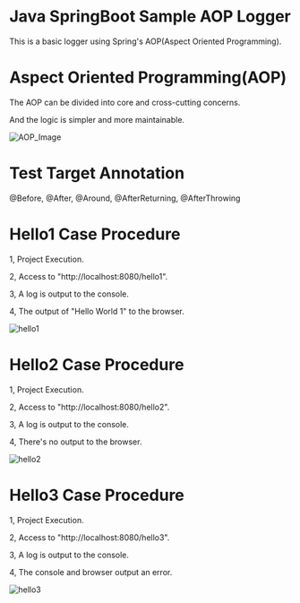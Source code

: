 # Java SpringBoot Sample AOP Logger

This is a basic logger using Spring's AOP(Aspect Oriented Programming).

# Aspect Oriented Programming(AOP)

The AOP can be divided into core and cross-cutting concerns.

And the logic is simpler and more maintainable.

![AOP_Image](https://user-images.githubusercontent.com/36861752/86082839-b1148800-bad3-11ea-9d9c-1c88b42bb1af.png)

# Test Target Annotation
@Before, @After, @Around, @AfterReturning, @AfterThrowing

# Hello1 Case Procedure

1, Project Execution.

2, Access to "http://localhost:8080/hello1".

3, A log is output to the console.

4, The output of "Hello World 1" to the browser.

![hello1](https://user-images.githubusercontent.com/36861752/86082854-be317700-bad3-11ea-9934-c6cf85a2f235.jpg)

# Hello2 Case Procedure

1, Project Execution.

2, Access to "http://localhost:8080/hello2".

3, A log is output to the console.

4, There's no output to the browser.

![hello2](https://user-images.githubusercontent.com/36861752/86082879-cab5cf80-bad3-11ea-9bf5-053f5e3915b9.jpg)

# Hello3 Case Procedure

1, Project Execution.

2, Access to "http://localhost:8080/hello3".

3, A log is output to the console.

4, The console and browser output an error.

![hello3](https://user-images.githubusercontent.com/36861752/86082904-d5706480-bad3-11ea-9c9f-e48bdde7dd15.jpg)

